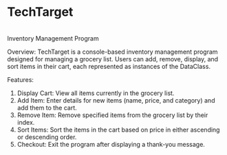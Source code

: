 <h1>TechTarget</h1>
<br>Inventory Management Program

Overview:
TechTarget is a console-based inventory management program designed for managing a grocery list. 
Users can add, remove, display, and sort items in their cart, each represented as instances of the DataClass. 

Features:
<ol>
<li>Display Cart: View all items currently in the grocery list.</li>
<li>Add Item: Enter details for new items (name, price, and category) and add them to the cart.</li>
<li>Remove Item: Remove specified items from the grocery list by their index.</li>
<li>Sort Items: Sort the items in the cart based on price in either ascending or descending order.</li>
<li>Checkout: Exit the program after displaying a thank-you message.</li>
</ol>